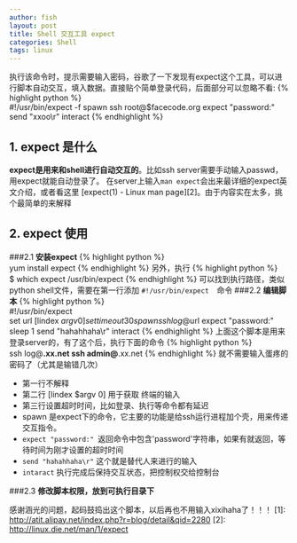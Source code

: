 ```yaml
---
author: fish
layout: post
title: Shell 交互工具 expect
categories: Shell
tags: linux
---
```


执行该命令时，提示需要输入密码，谷歌了一下发现有expect这个工具，可以进行脚本自动交互，填入数据。直接贴个简单登录代码，后面部分可以忽略不看:
{% highlight python %}  
#!/usr/bin/expect  -f
spawn ssh root@$facecode.org
expect "password:"
send "xxoo\r"
interact
{% endhighlight %}
<!--more-->
## 1. expect 是什么
**expect是用来和shell进行自动交互的**。比如ssh server需要手动输入passwd，用expect就能自动登录了。
在server上输入```man expect```会出来最详细的expect英文介绍，或者看这里 [expect(1) - Linux man page][2]。由于内容实在太多，挑个最简单的来解释
## 2. expect 使用
###2.1 **安装expect**
{% highlight python %}    
yum install expect 
{% endhighlight %}
另外，执行
{% highlight python %}    
$ which expect
/usr/bin/expect
{% endhighlight %}
可以找到执行路径，类似python shell文件，需要在第一行添加 ```#!/usr/bin/expect  ```命令
###2.2  **编辑脚本**
{% highlight python %}    
#!/usr/bin/expect  
set url [lindex $argv 0]
set timeout 30
spawn ssh log@$url
expect "password:"
sleep 1
send "hahahhaha\r"
interact
{% endhighlight %}
上面这个脚本是用来登录server的，有了这个后，执行下面的命令
{% highlight python %}    
ssh log@**.xx.net 
ssh admin@**.xx.net
{% endhighlight %}
就不需要输入蛋疼的密码了（尤其是输错几次）

* 第一行不解释
* 第二行 [lindex $argv 0] 用于获取 终端的输入
* 第三行设置超时时间，比如登录、执行等命令都有延迟
* spawn 是expect下的命令，它主要的功能是给ssh运行进程加个壳，用来传递交互指令。
* ```expect "password:" ```返回命令中包含'password'字符串，如果有就返回，等待时间为刚才设置的超时时间
* ```send "hahahhaha\r"``` 这个就是替代人来进行的输入
* ```intaract``` 执行完成后保持交互状态，把控制权交给控制台

###2.3  **修改脚本权限，放到可执行目录下**


感谢涵光的问题，起码鼓捣出这个脚本，以后再也不用输入xixihaha了！！！
  [1]: http://atit.alipay.net/index.php?r=blog/detail&qid=2280
  [2]: http://linux.die.net/man/1/expect
